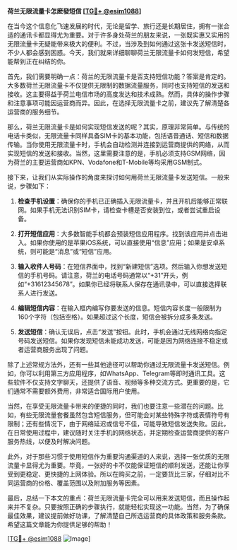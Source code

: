 **荷兰无限流量卡怎麽發短信 [[TG💪+ @esim1088](https://t.me/s/esim1088)]**

在当今这个信息化飞速发展的时代，无论是留学、旅行还是长期居住，拥有一张合适的通讯卡都显得尤为重要。对于许多身处荷兰的朋友来说，一张既实惠又实用的无限流量卡无疑能带来极大的便利。不过，当涉及到如何通过这张卡发送短信时，不少人都会感到困惑。今天，我们就来详细聊聊荷兰无限流量卡如何发短信，希望能帮到正在纠结的你。

首先，我们需要明确一点：荷兰的无限流量卡是否支持短信功能？答案是肯定的。大多数荷兰无限流量卡不仅提供无限制的数据流量服务，同时也支持短信的发送和接收。这主要得益于荷兰电信市场的高度发达和技术成熟。然而，具体的操作步骤和注意事项可能因运营商而异。因此，在选择无限流量卡之前，建议先了解清楚各运营商的服务细节。

那么，荷兰无限流量卡是如何实现短信发送的呢？其实，原理非常简单。与传统的电话卡类似，无限流量卡同样具备SIM卡的基本功能，包括语音通话、短信和数据传输。当你使用无限流量卡时，手机会自动检测并连接到运营商提供的网络，从而实现短信的发送和接收。当然，这里需要注意的是，手机必须支持GSM网络，因为荷兰的主要运营商如KPN、Vodafone和T-Mobile等均采用GSM制式。

接下来，让我们从实际操作的角度来探讨如何用荷兰无限流量卡发送短信。一般来说，步骤如下：

1. **检查手机设置**：确保你的手机已正确插入无限流量卡，并且开机后能够正常联网。如果手机无法识别SIM卡，请检查卡槽是否安装到位，或者尝试重启设备。

2. **打开短信应用**：大多数智能手机都会预装短信应用程序。找到该应用并点击进入。如果你使用的是苹果iOS系统，可以直接使用“信息”应用；如果是安卓系统，则可能是“消息”或“短信”应用。

3. **输入收件人号码**：在短信界面中，找到“新建短信”选项。然后输入你想发送短信的手机号码。请注意，荷兰的电话号码通常以“+31”开头，例如“+31612345678”。如果你已经将联系人保存在通讯录中，可以直接选择联系人进行发送。

4. **编辑短信内容**：在输入框内编写你要发送的信息。短信内容长度一般限制为160个字符（包括空格）。如果超过这个长度，短信会被拆分成多条发送。

5. **发送短信**：确认无误后，点击“发送”按钮。此时，手机会通过无线网络向指定号码发送短信。如果你发现短信未能成功发送，可能是因为网络连接不稳定或者运营商服务出现了问题。

除了上述常规方法外，还有一些其他途径可以帮助你通过无限流量卡发送短信。例如，你可以利用第三方应用程序，如WhatsApp、Telegram等即时通讯工具。这些软件不仅支持文字聊天，还提供了语音、视频等多种交流方式。更重要的是，它们通常不需要额外费用，非常适合国际用户使用。

当然，在享受无限流量卡带来的便捷的同时，我们也要注意一些潜在的问题。比如，有些无限流量套餐虽然包含短信服务，但可能会对某些特殊字符或表情符号有限制；还有些情况下，由于网络延迟或信号不佳，可能导致短信发送失败。因此，在日常使用过程中，建议随时关注手机的网络状态，并定期检查运营商提供的客户服务热线，以便及时解决问题。

此外，对于那些习惯于使用短信作为重要沟通渠道的人来说，选择一张优质的无限流量卡显得尤为重要。毕竟，一张好的卡不仅能保证短信的顺利发送，还能让你享受到更稳定、更快捷的上网体验。所以在购买之前，一定要货比三家，仔细对比不同运营商的价格、覆盖范围以及附加服务等因素。

最后，总结一下本文的重点：荷兰无限流量卡完全可以用来发送短信，而且操作起来并不复杂。只要按照正确的步骤执行，就能轻松实现这一功能。当然，为了确保最佳效果，建议提前做好功课，了解清楚自己所选运营商的具体政策和服务条款。希望这篇文章能为你提供足够的帮助！

[[TG💪+ @esim1088](https://t.me/s/esim1088) ![Image](https://i.postimg.cc/4NQfJmqS/Snipaste-2025-05-13-00-14-12.png)]